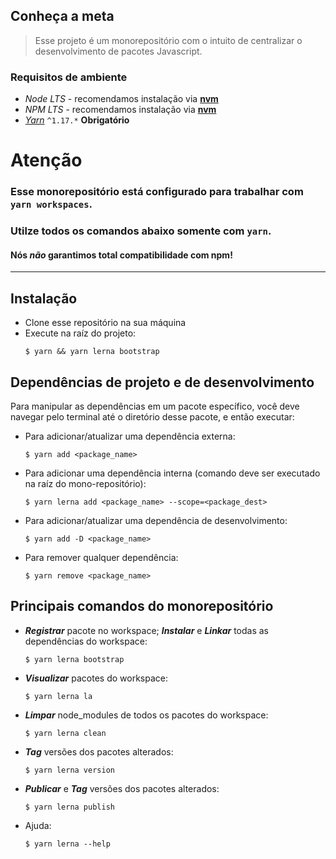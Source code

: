 ## Conheça a meta

> Esse projeto é um monorepositório com o intuito de centralizar o desenvolvimento de pacotes Javascript.


### Requisitos de ambiente

- *Node LTS* - recomendamos instalação via **[nvm]**
- *NPM LTS*  - recomendamos instalação via **[nvm]**
- *[Yarn]* `^1.17.*` **Obrigatório**

# Atenção
### Esse monorepositório está configurado para trabalhar com `yarn workspaces`.
### Utilze todos os comandos abaixo somente com `yarn`.
#### Nós *não* garantimos total compatibilidade com npm!

___

## Instalação

- Clone esse repositório na sua máquina
- Execute na raíz do projeto:
  ```
  $ yarn && yarn lerna bootstrap
  ```

## Dependências de projeto e de desenvolvimento

Para manipular as dependências em um pacote específico, você deve navegar pelo terminal até o diretório desse pacote, e então executar:

- Para adicionar/atualizar uma dependência externa:
  ```
  $ yarn add <package_name>
  ```
- Para adicionar uma dependência interna (comando deve ser executado na raíz do mono-repositório):
  ```
  $ yarn lerna add <package_name> --scope=<package_dest>
  ```
- Para adicionar/atualizar uma dependência de desenvolvimento:
  ```
  $ yarn add -D <package_name>
  ```
- Para remover qualquer dependência:
  ```
  $ yarn remove <package_name>
  ```

## Principais comandos do monorepositório

- ***Registrar*** pacote no workspace; ***Instalar*** e ***Linkar*** todas as dependências do workspace:
  ```
  $ yarn lerna bootstrap
  ```
- ***Visualizar*** pacotes do workspace:
  ```
  $ yarn lerna la
  ```
- ***Limpar*** node_modules de todos os pacotes do workspace:
  ```
  $ yarn lerna clean
  ```
- ***Tag*** versões dos pacotes alterados:
  ```
  $ yarn lerna version
  ```
- ***Publicar*** e ***Tag*** versões dos pacotes alterados:
  ```
  $ yarn lerna publish
  ```
- Ajuda:
  ```
  $ yarn lerna --help
  ```

[//]: #
[nvm]: https://github.com/nvm-sh/nvm
[yarn]: https://yarnpkg.com/docs/install
